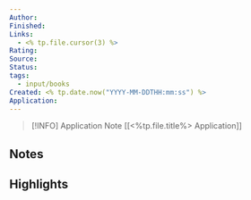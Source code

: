 ```yaml
---
Author: 
Finished: 
Links:
  - <% tp.file.cursor(3) %>
Rating: 
Source: 
Status: 
tags:
  - input/books
Created: <% tp.date.now("YYYY-MM-DDTHH:mm:ss") %>
Application:
---
```


> [!INFO] Application Note
> [[<%tp.file.title%> Application]]

## Notes

## Highlights
